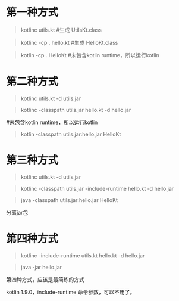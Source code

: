 第一种方式
========

> kotlinc utils.kt        #生成 UtilsKt.class

> kotlinc -cp . hello.kt  #生成 HelloKt.class

> kotlin -cp . HelloKt    #未包含kotlin runtime，所以运行kotlin

第二种方式
========

> kotlinc utils.kt -d utils.jar

> kotlinc -classpath utils.jar hello.kt -d hello.jar

#未包含kotlin runtime，所以运行kotlin

> kotlin -classpath utils.jar:hello.jar HelloKt    

第三种方式
========

> kotlinc utils.kt -d utils.jar

> kotlinc -classpath utils.jar -include-runtime hello.kt -d hello.jar

> java -classpath utils.jar:hello.jar HelloKt

分离jar包

第四种方式
========

> kotlinc -include-runtime utils.kt hello.kt -d hello.jar

> java -jar hello.jar

第四种方式，应该是最简练的方式

kotlin 1.9.0，include-runtime 命令参数，可以不用了。